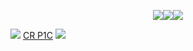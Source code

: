 
<p align="center">
 <img src="https://i.imgur.com/Cy82lEn.gif"><img src="https://64.media.tumblr.com/692b97d8e3204742445172e9fa4c2393/d79b386dd434d7d8-33/s250x400/56ca706d7e9635c60362a6dda19c5873efaef6fa.pnj"><img src="https://y2k.neocities.org/stamps2/glow_in_the_dark_by_glittersludge-day6eyf.png">
 </p>

![](https://sun9-46.userapi.com/impg/9MbzgvvTOSgS7sm1NPYx1al136hrKaczh2ZgBw/9-DZ2ewuMrs.jpg?size=2560x1072&quality=96&sign=88bfb99f2165e6e6c53efce158cd7206&type=album)
[CR P1C](https://vk.com/qfict.media?z=photo-201679647_457239287%2Falbum-201679647_00%2Frev)
![](https://sun9-8.userapi.com/impg/WlWOklLqbXVW0_skqA7BimgY1clYS2S9boNdGw/41rZO4H3ovc.jpg?size=1333x952&quality=96&sign=f566a500a24d79869a8986f1f89e1f4d&type=album)
